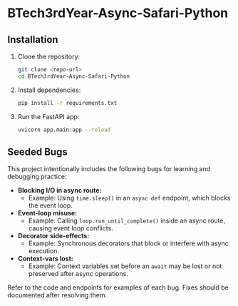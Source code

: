 # BTech3rdYear-Async-Safari-Python
  
## Installation
1. Clone the repository:
	 ```sh
	 git clone <repo-url>
	 cd BTech3rdYear-Async-Safari-Python
	 ```
2. Install dependencies:
	 ```sh
	 pip install -r requirements.txt
	 ```
3. Run the FastAPI app:
	 ```sh
	 uvicorn app.main:app --reload
	 ```

## Seeded Bugs
This project intentionally includes the following bugs for learning and debugging practice:

- **Blocking I/O in async route:**
	- Example: Using `time.sleep()` in an `async def` endpoint, which blocks the event loop.
- **Event-loop misuse:**
	- Example: Calling `loop.run_until_complete()` inside an async route, causing event loop conflicts.
- **Decorator side-effects:**
	- Example: Synchronous decorators that block or interfere with async execution.
- **Context-vars lost:**
	- Example: Context variables set before an `await` may be lost or not preserved after async operations.

Refer to the code and endpoints for examples of each bug. Fixes should be documented after resolving them.